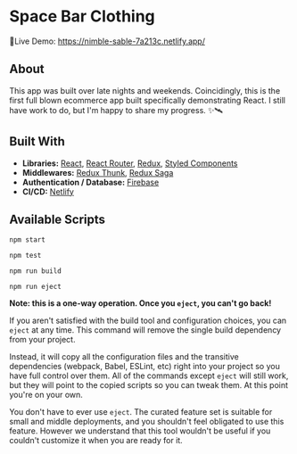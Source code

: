 # Space Bar Clothing

📡Live Demo: https://nimble-sable-7a213c.netlify.app/

## About

This app was built over late nights and weekends. Coincidingly, this is the first full blown ecommerce app built specifically demonstrating React. I still have work to do, but I'm happy to share my progress. ✨🛰️

## Built With
* **Libraries:** [React](https://reactjs.org/), [React Router](https://reacttraining.com/react-router/), [Redux](https://redux.js.org/), [Styled Components](https://www.styled-components.com/)
* **Middlewares:** [Redux Thunk](https://redux.js.org/docs/api/thunk.html), [Redux Saga](https://redux-saga.js.org/)
* **Authentication / Database:** [Firebase](https://firebase.google.com/)
* **CI/CD:** [Netlify](https://www.netlify.com/)

## Available Scripts

`npm start`

`npm test`

`npm run build`

`npm run eject`

**Note: this is a one-way operation. Once you `eject`, you can't go back!**

If you aren't satisfied with the build tool and configuration choices, you can `eject` at any time. This command will remove the single build dependency from your project.

Instead, it will copy all the configuration files and the transitive dependencies (webpack, Babel, ESLint, etc) right into your project so you have full control over them. All of the commands except `eject` will still work, but they will point to the copied scripts so you can tweak them. At this point you're on your own.

You don't have to ever use `eject`. The curated feature set is suitable for small and middle deployments, and you shouldn't feel obligated to use this feature. However we understand that this tool wouldn't be useful if you couldn't customize it when you are ready for it.
